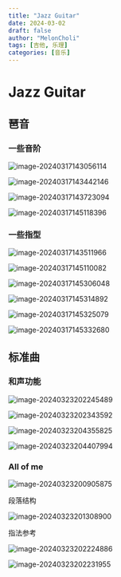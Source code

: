```yaml
---
title: "Jazz Guitar"
date: 2024-03-02
draft: false
author: "MelonCholi"
tags: [吉他, 乐理]
categories: [音乐]
---
```


# Jazz Guitar

## 琶音

###  一些音阶

![image-20240317143056114](https://markdown-1303167219.cos.ap-shanghai.myqcloud.com/image-20240317143056114.png?imageSlim)

![image-20240317143442146](https://markdown-1303167219.cos.ap-shanghai.myqcloud.com/image-20240317143442146.png?imageSlim)

![image-20240317143723094](https://markdown-1303167219.cos.ap-shanghai.myqcloud.com/image-20240317143723094.png?imageSlim)

![image-20240317145118396](https://markdown-1303167219.cos.ap-shanghai.myqcloud.com/image-20240317145118396.png?imageSlim)

### 一些指型

![image-20240317143511966](https://markdown-1303167219.cos.ap-shanghai.myqcloud.com/image-20240317143511966.png?imageSlim)

![image-20240317145110082](https://markdown-1303167219.cos.ap-shanghai.myqcloud.com/image-20240317145110082.png?imageSlim)

![image-20240317145306048](https://markdown-1303167219.cos.ap-shanghai.myqcloud.com/image-20240317145306048.png?imageSlim)

![image-20240317145314892](https://markdown-1303167219.cos.ap-shanghai.myqcloud.com/image-20240317145314892.png?imageSlim)

![image-20240317145325079](https://markdown-1303167219.cos.ap-shanghai.myqcloud.com/image-20240317145325079.png?imageSlim)

![image-20240317145332680](https://markdown-1303167219.cos.ap-shanghai.myqcloud.com/image-20240317145332680.png?imageSlim)

## 标准曲

### 和声功能

![image-20240323202245489](https://markdown-1303167219.cos.ap-shanghai.myqcloud.com/image-20240323202245489.png?imageSlim)

![image-20240323202343592](https://markdown-1303167219.cos.ap-shanghai.myqcloud.com/image-20240323202343592.png?imageSlim)

![image-20240323204355825](https://markdown-1303167219.cos.ap-shanghai.myqcloud.com/image-20240323204355825.png?imageSlim)

![image-20240323204407994](https://markdown-1303167219.cos.ap-shanghai.myqcloud.com/image-20240323204407994.png?imageSlim)

### All of me

![image-20240323200905875](https://markdown-1303167219.cos.ap-shanghai.myqcloud.com/image-20240323200905875.png?imageSlim)

段落结构

![image-20240323201308900](https://markdown-1303167219.cos.ap-shanghai.myqcloud.com/image-20240323201308900.png?imageSlim)

指法参考

![image-20240323202224886](https://markdown-1303167219.cos.ap-shanghai.myqcloud.com/image-20240323202224886.png?imageSlim)

![image-20240323202231955](https://markdown-1303167219.cos.ap-shanghai.myqcloud.com/image-20240323202231955.png?imageSlim)
